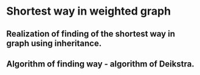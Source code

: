 # Shortest way in weighted graph
## Realization of finding of the shortest way in graph using inheritance.
## Algorithm of finding way - algorithm of Deikstra.